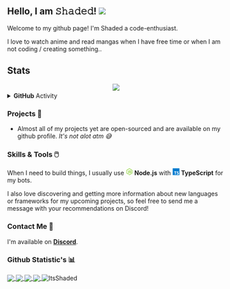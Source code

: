 <!-- You found this secret, Grats! 👏 -->
<!--
My secret info 👀 

- I code for about 5-6 hours
- I am a gamer too lol
- I am  16 yr old
-->

## Hello, I am 𝚂𝚑𝚊𝚍𝚎𝚍! <img src="https://github.com/ItsArchfiend/ItsArchfiend/blob/main/WaveIcon.gif" width="30px">

Welcome to my github page! I'm Shaded a code-enthusiast.

I love to watch anime and read mangas when I have free time or when I am not coding / creating something..

## Stats
<div align="center"><img src="https://github-profile-trophy.vercel.app/?username=ItsShaded&theme=dracula"></div>

<details>
  <summary><b>GitHub</b> Activity</summary>
  <img align="left" src="https://github-readme-stats.vercel.app/api?username=ItsArchfiend&theme=tokyonight%22%3E%3Cimg%20align=%22right%22%20src=%22https://github-readme-stats.vercel.app/api/top-langs/?username=ItsShaded&theme=tokyonight&hide=batchfile">
</details>


### Projects 📁

* Almost all of my projects yet are open-sourced and are available on my github profile. *It's not alot atm 😅*

### Skills & Tools 🖱️

When I need to build things, I usually use ![node-js](https://github.com/Androz2091/Androz2091/raw/main/node-js.png) **Node.js** with ![typescript](https://github.com/Androz2091/Androz2091/raw/main/typescript.png) **TypeScript** for my bots.

I also love discovering and getting more information about new languages or frameworks for my upcoming projects, so feel free to send me a message with your recommendations on Discord!

### Contact Me 🤝

I'm available on **[Discord](https://discord.gg/wWUd6UV)**.

### Github Statistic's 📊
<a href="https://github.com/ItsShaded">
  <img align="center" src="https://github-profile-trophy.vercel.app/?username=ItsShaded&theme=radical"/>
</a>
<a href="https://github.com/ItsShaded">
  <img align="center" src="https://github-readme-stats.vercel.app/api?username=ItsShaded&show_icons=true&locale=en&count_private=true&theme=radical" />
</a>
<a href="https://github.com/ItsShaded">
  <img align="center" src="https://github-readme-streak-stats.herokuapp.com/?user=ItsShaded&count_private=true&theme=radical&show_icons=true&locale=en" />
</a>
<a href="https://github.com/ItsShaded">
  <img align="center" src="https://github-readme-stats.vercel.app/api/top-langs?username=ItsShaded&show_icons=true&locale=en&layout=compact&count_private=true&theme=radical" />
</a>
<a>
  <img align="center" src="https://komarev.com/ghpvc/?username=ItsShaded&label=Profile%20views&color=0e75b6&style=flat-square" alt="ItsShaded" />
</a>

